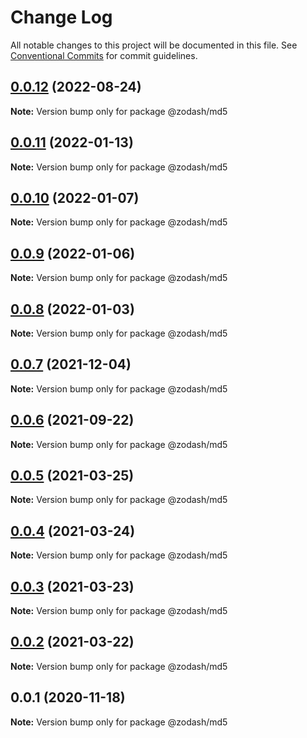 # Change Log

All notable changes to this project will be documented in this file.
See [Conventional Commits](https://conventionalcommits.org) for commit guidelines.

## [0.0.12](https://github.com/zcorky/zodash/compare/@zodash/md5@0.0.11...@zodash/md5@0.0.12) (2022-08-24)

**Note:** Version bump only for package @zodash/md5





## [0.0.11](https://github.com/zcorky/zodash/compare/@zodash/md5@0.0.10...@zodash/md5@0.0.11) (2022-01-13)

**Note:** Version bump only for package @zodash/md5





## [0.0.10](https://github.com/zcorky/zodash/compare/@zodash/md5@0.0.9...@zodash/md5@0.0.10) (2022-01-07)

**Note:** Version bump only for package @zodash/md5





## [0.0.9](https://github.com/zcorky/zodash/compare/@zodash/md5@0.0.8...@zodash/md5@0.0.9) (2022-01-06)

**Note:** Version bump only for package @zodash/md5





## [0.0.8](https://github.com/zcorky/zodash/compare/@zodash/md5@0.0.7...@zodash/md5@0.0.8) (2022-01-03)

**Note:** Version bump only for package @zodash/md5





## [0.0.7](https://github.com/zcorky/zodash/compare/@zodash/md5@0.0.6...@zodash/md5@0.0.7) (2021-12-04)

**Note:** Version bump only for package @zodash/md5





## [0.0.6](https://github.com/zcorky/zodash/compare/@zodash/md5@0.0.5...@zodash/md5@0.0.6) (2021-09-22)

**Note:** Version bump only for package @zodash/md5





## [0.0.5](https://github.com/zcorky/zodash/compare/@zodash/md5@0.0.4...@zodash/md5@0.0.5) (2021-03-25)

**Note:** Version bump only for package @zodash/md5





## [0.0.4](https://github.com/zcorky/zodash/compare/@zodash/md5@0.0.3...@zodash/md5@0.0.4) (2021-03-24)

**Note:** Version bump only for package @zodash/md5





## [0.0.3](https://github.com/zcorky/zodash/compare/@zodash/md5@0.0.2...@zodash/md5@0.0.3) (2021-03-23)

**Note:** Version bump only for package @zodash/md5





## [0.0.2](https://github.com/zcorky/zodash/compare/@zodash/md5@0.0.1...@zodash/md5@0.0.2) (2021-03-22)

**Note:** Version bump only for package @zodash/md5





## 0.0.1 (2020-11-18)

**Note:** Version bump only for package @zodash/md5
